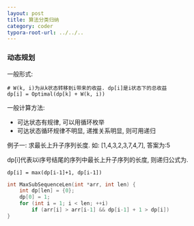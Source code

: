 ```yaml
---
layout: post
title: 算法分类归纳
category: coder
typora-root-url: ../../..
---
```


### 动态规划

一般形式:

```shell
# W(k, i)为从k状态转移到i带来的收益. dp[i]是i状态下的总收益
dp[i] = Optimal(dp[k] + W(k, i))
```

一般计算方法:

* 可达状态有规律, 可以用循环枚举
* 可达状态循环规律不明显, 递推关系明显, 则可用递归

例子一: 求最长上升子序列长度. 如: [1,4,3,2,3,7,4,7], 答案为:5

dp[i]代表以i序号结尾的序列中最长上升子序列的长度, 则递归公式为.

`dp[i] = max(dp[i-1]+1, dp[i-1]) `

```c
int MaxSubSequenceLen(int *arr, int len) {
    int dp[len] = {0};
    dp[0] = 1;
    for (int i = 1; i < len; ++i)
        if (arr[i] > arr[i-1] && dp[i-1] + 1 > dp[i])
}
```

